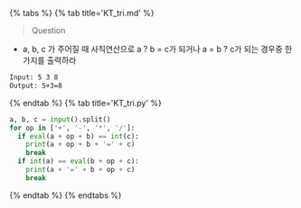 {% tabs %}
{% tab title='KT_tri.md' %}

> Question

* a, b, c 가 주어질 때 사칙연산으로 a ? b = c가 되거나 a = b ? c가 되는 경우중 한가지를 출력하라

```txt
Input: 5 3 8
Output: 5+3=8
```

{% endtab %}
{% tab title='KT_tri.py' %}

```py
a, b, c = input().split()
for op in ['+', '-', '*', '/']:
  if eval(a + op + b) == int(c):
    print(a + op + b + '=' + c)
    break
  if int(a) == eval(b + op + c):
    print(a + '=' + b + op + c)
    break
```

{% endtab %}
{% endtabs %}

